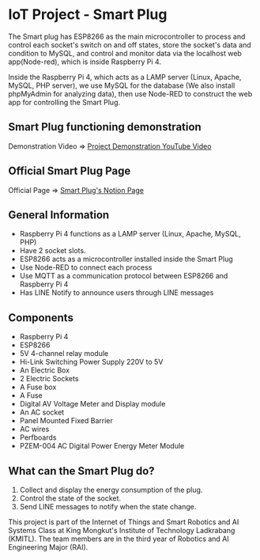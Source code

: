 # IoT Project - Smart Plug

The Smart plug has ESP8266 as the main microcontroller to process and control each socket's switch on and off states, store the socket's data and condition to MySQL, and control and monitor data via the localhost web app(Node-red), which is inside Raspberry Pi 4.

Inside the Raspberry Pi 4, which acts as a LAMP server (Linux, Apache, MySQL, PHP server), we use MySQL for the database (We also install phpMyAdmin for analyzing data), then use Node-RED to construct the web app for controlling the Smart Plug.

## Smart Plug functioning demonstration
Demonstration Video => [Project Demonstration YouTube Video](https://youtu.be/FFx-KPFvHos)

## Official Smart Plug Page
Official Page => [Smart Plug's Notion Page](https://gem-toast-375.notion.site/Smart-plug-d28bfbf477734b41ad5f5a393770ff33)

## General Information
- Raspberry Pi 4 functions as a LAMP server (Linux, Apache, MySQL, PHP)
- Have 2 socket slots.
- ESP8266 acts as a microcontroller installed inside the Smart Plug
- Use Node-RED to connect each process
- Use MQTT as a communication protocol between ESP8266 and Raspberry Pi 4
- Has LINE Notify to announce users through LINE messages

## Components
- Raspberry Pi 4
- ESP8266
- 5V 4-channel relay module
- Hi-Link Switching Power Supply 220V to 5V
- An Electric Box
- 2 Electric Sockets
- A Fuse box
- A Fuse
- Digital AV Voltage Meter and Display module
- An AC socket
- Panel Mounted Fixed Barrier
- AC wires
- Perfboards
- PZEM-004 AC Digital Power Energy Meter Module

## What can the Smart Plug do?
1. Collect and display the energy consumption of the plug.
2. Control the state of the socket.
3. Send LINE messages to notify when the state change.

This project is part of the Internet of Things and Smart Robotics and AI Systems Class at King Mongkut's Institute of Technology Ladkrabang (KMITL). The team members are in the third year of Robotics and AI Engineering Major (RAI).
